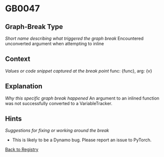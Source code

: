 # GB0047

## Graph-Break Type
*Short name describing what triggered the graph break*
Encountered unconverted argument when attempting to inline

## Context
*Values or code snippet captured at the break point*
func: {func}, arg: {v}

## Explanation
*Why this specific graph break happened*
An argument to an inlined function was not successfully converted to a VariableTracker.

## Hints
*Suggestions for fixing or working around the break*
- This is likely to be a Dynamo bug. Please report an issue to PyTorch.



[Back to Registry](../index.md)
